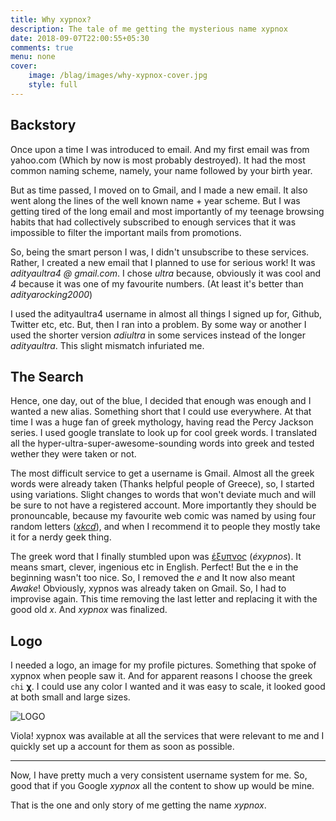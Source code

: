 ```yaml
---
title: Why xypnox?
description: The tale of me getting the mysterious name xypnox
date: 2018-09-07T22:00:55+05:30
comments: true
menu: none
cover:
    image: /blag/images/why-xypnox-cover.jpg
    style: full
---
```


## Backstory
Once upon a time I was introduced to email. And my first email was from yahoo.com (Which by now is most probably destroyed). It had the most common naming scheme, namely, your name followed by your birth year.

But as time passed, I moved on to Gmail, and I made a new email. It also went along the lines of the well known name + year scheme. But I was getting tired of the long email and most importantly of my teenage browsing habits that had collectively subscribed to enough services that it was impossible to filter the important mails from promotions.

So, being the smart person I was, I didn't unsubscribe to these services. Rather, I created a new email that I planned to use for serious work! It was _adityaultra4 @ gmail.com_. I chose _ultra_ because, obviously it was cool and _4_ because it was one of my favourite numbers. (At least it's better than _adityarocking2000_)

I used the adityaultra4 username in almost all things I signed up for, Github, Twitter etc, etc. But, then I ran into a problem. By some way or another I used the shorter version _adiultra_ in some services instead of the longer _adityaultra_. This slight mismatch infuriated me.

## The Search
Hence, one day, out of the blue, I decided that enough was enough and I wanted a new alias. Something short that I could use everywhere. At that time I was a huge fan of greek mythology, having read the Percy Jackson series. I used google translate to look up for cool greek words. I translated all the hyper-ultra-super-awesome-sounding words into greek and tested wether they were taken or not.

The most difficult service to get a username is Gmail. Almost all the greek words were already taken (Thanks helpful people of Greece), so, I started using variations. Slight changes to words that won't deviate much and will be sure to not have a registered account. More importantly they should be pronouncable, because my favourite web comic was named by using four random letters ([_xkcd_](https://xkcd.com/)), and when I recommend it to people they mostly take it for a nerdy geek thing.

The greek word that I finally stumbled upon was [έξυπνος](https://translate.google.co.in/#el/en/%CE%AD%CE%BE%CF%85%CF%80%CE%BD%CE%BF%CF%82) (_éxypnos_). It means smart, clever, ingenious etc in English. Perfect! But the e in the beginning wasn't too nice. So, I removed the _e_ and It now also meant _Awake_! Obviously, xypnos was already taken on Gmail. So, I had to improvise again. This time removing the last letter and replacing it with the good old _x_. And _xypnox_ was finalized.

## Logo
I needed a logo, an image for my profile pictures. Something that spoke of xypnox when people saw it. And for apparent reasons I choose the greek `chi`  **χ**. I could use any color I wanted and it was easy to scale, it looked good at both small and large sizes.

![LOGO](/blag/images/xypnox-logo.png)

Viola! xypnox was available at all the services that were relevant to me and I quickly set up a account for them as soon as possible.

---

Now, I have pretty much a very consistent username system for me. So, good that if you Google _xypnox_ all the content to show up would be mine.

That is the one and only story of me getting the name _xypnox_.
